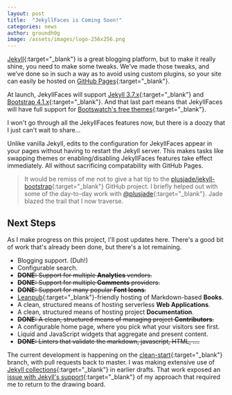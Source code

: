 ```yaml
---
layout: post
title:  "JekyllFaces is Coming Soon!"
categories: news
author: groundh0g
image: /assets/images/logo-256x256.png
---
```


[Jekyll](https://jekyllrb.com/){:target="_blank"} is a great blogging platform, but to make it really shine, you need to make some tweaks. We’ve made those tweaks, and we’ve done so in such a way as to avoid using custom plugins, so your site can easily be hosted on [GitHub Pages](https://help.github.com/articles/what-is-github-pages/){:target="_blank"}.

At launch, JekyllFaces will support [Jekyll 3.7.x](https://github.com/jekyll/jekyll/releases/tag/v3.7.3){:target="_blank"} and [Bootstrap 4.1.x](https://getbootstrap.com/docs/4.1/getting-started/introduction/){:target="_blank"}. And that last part means that JekyllFaces will have full support for [Bootswatch's free themes](https://bootswatch.com/){:target="_blank"}.

I won't go through all the JekyllFaces features now, but there is a doozy that I just can't wait to share...

Unlike vanilla Jekyll, edits to the configuration for JekyllFaces appear in your pages without having to restart the Jekyll server. This makes tasks like swapping themes or enabling/disabling JekyllFaces features take effect immediately. All without sacrificing compatability with GitHub Pages.

> It would be remiss of me not to give a hat tip to the [plusjade/jekyll-bootstrap](https://github.com/plusjade/jekyll-bootstrap){:target="_blank"} GitHub project. I briefly helped out with some of the day-to-day work with [@plusjade](https://github.com/plusjade){:target="_blank"}. Jade blazed the trail that I now traverse.

## Next Steps

As I make progress on this project, I'll post updates here. There's a good bit of work that's already been done, but there's a lot remaining.

* Blogging support. (Duh!)
* Configurable search.
* ~~**DONE:** Support for multiple **Analytics** vendors.~~
* ~~**DONE:** Support for multiple **Comments** providers.~~
* ~~**DONE:** Support for many popular **Font Icons**.~~
* [Leanpub](https://leanpub.com/){:target="_blank"}-friendly hosting of Markdown-based **Books**.
* A clean, structured means of hosting serverless **Web Applications**.
* A clean, structured means of hosting project **Documentation**.
* ~~**DONE:** A clean, structured means of managing project **Contributors**.~~
* A configurable home page, where you pick what your visitors see first.
* Liquid and JavaScript widgets that aggregate and present content.
* ~~**DONE:** Linters that validate the markdown, javascript, HTML, ....~~

The current development is happening on the [clean-start](https://github.com/groundh0g/jekyllfaces/tree/clean-start){:target="_blank"} branch, with pull requests back to master. I was making extensive use of [Jekyll collections](https://jekyllrb.com/docs/collections/){:target="_blank"} in earlier drafts. That work exposed an [issue with Jekyll's support](https://github.com/jekyll/jekyll/issues/6211){:target="_blank"} of my approach that required me to return to the drawing board.